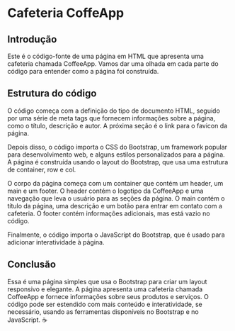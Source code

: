 # Cafeteria CoffeApp

## Introdução
Este é o código-fonte de uma página em HTML que apresenta uma cafeteria chamada CoffeeApp. Vamos dar uma olhada em cada parte do código para entender como a página foi construída.

## Estrutura do código
O código começa com a definição do tipo de documento HTML, seguido por uma série de meta tags que fornecem informações sobre a página, como o título, descrição e autor. A próxima seção é o link para o favicon da página.

Depois disso, o código importa o CSS do Bootstrap, um framework popular para desenvolvimento web, e alguns estilos personalizados para a página. A página é construída usando o layout do Bootstrap, que usa uma estrutura de container, row e col.

O corpo da página começa com um container que contém um header, um main e um footer. O header contém o logotipo da CoffeeApp e uma navegação que leva o usuário para as seções da página. O main contém o título da página, uma descrição e um botão para entrar em contato com a cafeteria. O footer contém informações adicionais, mas está vazio no código.

Finalmente, o código importa o JavaScript do Bootstrap, que é usado para adicionar interatividade à página.

## Conclusão
Essa é uma página simples que usa o Bootstrap para criar um layout responsivo e elegante. A página apresenta uma cafeteria chamada CoffeeApp e fornece informações sobre seus produtos e serviços. O código pode ser estendido com mais conteúdo e interatividade, se necessário, usando as ferramentas disponíveis no Bootstrap e no JavaScript. ☕️